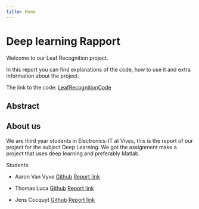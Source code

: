 ```yaml
---
title: Home
---
```


# Deep learning Rapport

<!-- Verander de bovenstaande titel naar de titel van je project -->

<!--
    ===========================================
    !!!! LEES DEZE HANDLEIDING GRONDIG EN PAS TOE  !!!!
    ===========================================

    Gebruik dit document als sjabloon voor het verslag. Lees alles grondig door en vul overal aan waar een TODO vermeld staat. Verwijder op het einde alle commentaren waarin een TODO vermeld staat.

    Belangrijk!:
    * Verzorg de stijl van je document. Kijk na of alles correct weergegeven wordt.
    * Let op de markdown stijl bij je antwoorden.
      * Installeer de dependencies met `npm install` en voer de linter uit met `npm run lint`
      * Gebruik de markdownlint extension in VScode en zorg ervoor dat ALLE opmerkingen weggewerkt zijn. (https://marketplace.visualstudio.com/items?itemName=DavidAnson.vscode-markdownlint)
    * Plaats code altijd in een markdown code blok en vermeld de juiste language
    * Gebruik tabellen en afbeeldingen om zaken te verduidelijken. Zorg dat alle afbeeldingen lokaal in de repository staan. Link niet naar afbeeldingen die op het internet staan.
    * Gebruik de VScode plugin Code Spell Checker (https://marketplace.visualstudio.com/items?itemName=streetsidesoftware.code-spell-checker) en de Dutch - Code Spell Checker (https://marketplace.visualstudio.com/items?itemName=streetsidesoftware.code-spell-checker-dutch). Zorg ervoor dat alle aangeduide taalfouten nagekeken zijn.
 -->

Welcome to our Leaf Recognition project.

In this report you can find explanations of the code, how to use it and extra information about the project.

The link to the code: [LeafRecognitionCode](https://github.com/AaronVanV/LeafRecognitionCode)

## Abstract

<!-- TODO Plaats hier in abstract in een block quote -->
<!-- Het abstract is een samenvatting van de hele tekst (probleemstelling, doelstelling, uitwerking, conclusie) in 150 tot maximum 200 woorden.-->

## About us

We are third year students in Electronics-IT at Vives, this is the report of our project for the subject Deep Learning.
We got the assignment make a project that uses deep learning and preferably Matlab.

Students:

- Aaron Van Vyve [Github](https://github.com/AaronVanV/) [Report link](https://github.com/DeepLearning-2021-2022/deep-learning-project-report-AaronVanV)

- Thomas Luca [Github](https://github.com/ThomasLuca/) [Report link](https://github.com/DeepLearning-2021-2022/deep-learning-project-report-ThomasLuca)

- Jens Cocquyt [Github](https://github.com/Jens-C/) [Report link](https://github.com/DeepLearning-2021-2022/deep-learning-project-report-Jens-C)
